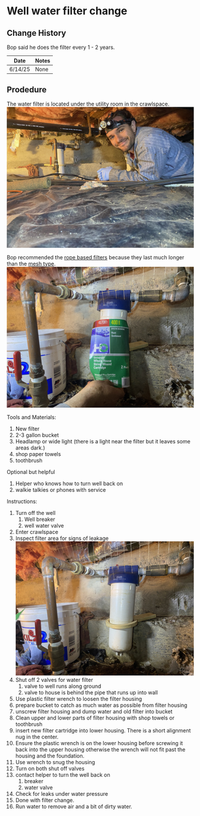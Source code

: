 # Well water filter change


## Change History

Bop said he does the filter every 1 - 2 years.

|Date|Notes|
|----|-----|
|6/14/25| None|


## Prodedure

The water filter is located under the utility room in the crawlspace.
![filter info][3]

Bop recommended the [rope based filters][1] because they last much longer than the [mesh type][2].
![filter info][5]

Tools and Materials:
1. New filter
2. 2-3 gallon bucket
3. Headlamp or wide light (there is a light near the filter but it leaves some areas dark.)
4. shop paper towels
5. toothbrush

Optional but helpful
1. Helper who knows how to turn well back on
2. walkie talkies or phones with service

Instructions:
1. Turn off the well 
    1. Well breaker
    2. well water valve
2. Enter crawlspace
3. Inspect filter area for signs of leakage 
   ![water filter image][4]
4. Shut off 2 valves for water filter
   1. valve to well runs along ground
   2. valve to house is behind the pipe that runs up into wall
5. Use plastic filter wrench to loosen the filter housing
6. prepare bucket to catch as much water as possible from filter housing
7. unscrew filter housing and dump water and old filter into bucket
8. Clean upper and lower parts of filter housing with shop towels or toothbrush
9.  insert new filter cartridge into lower housing. There is a short alignment nug in the center.
10. Ensure the plastic wrench is on the lower housing before screwing it back into the upper housing
    otherwise the wrench will not fit past the housing and the foundation.
11. Use wrench to snug the housing
12. Turn on both shut off valves
13. contact helper to turn the well back on
    1.  breaker
    2.  water valve
14. Check for leaks under water pressure
15. Done with filter change.
16. Run water to remove air and a bit of dirty water. 




[1]: https://www.homedepot.com/p/GE-Universal-Whole-House-Replacement-Water-Filter-Cartridge-2-Pack-FXWSC/202944738?MERCH=REC-_-fbt_test-_-100034332-_-4-_-n/a-_-n/a-_-n/a-_-n/a-_-n/a
[2]: https://www.homedepot.com/p/GE-Universal-Whole-House-Replacement-Water-Filter-Cartridge-2-Pack-FXUSC/100094268?MERCH=REC-_-fbt_test-_-100034332-_-2-_-n/a-_-n/a-_-n/a-_-n/a-_-n/a
[3]: ./img/water_filter_area.jpg 
[4]: ./img/water_filter_housing.jpg
[5]: ./img/water_wilter_with_filter_info.jpg